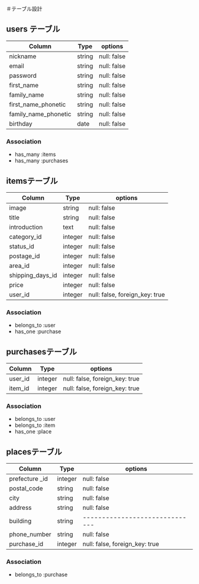 ＃テーブル設計

## users テーブル
|Column               |Type        |options            |
|---------------------|------------|-------------------|
|nickname             |string      |null: false        |
|email                |string      |null: false        |
|password             |string      |null: false        |
|first_name           |string      |null: false        |
|family_name          |string      |null: false        |
|first_name_phonetic  |string       |null: false       |
|family_name_phonetic |string       |null: false       |
|birthday             |date        |null: false        |

### Association

- has_many :items
- has_many :purchases

## itemsテーブル
|Column           |Type        |options                         |
|-----------------|------------|--------------------------------|
|image            |string      |null: false                     |
|title           |string       |null: false                     |
|introduction     |text        |null: false                     |
|category_id      |integer     |null: false                     |
|status_id        |integer     |null: false                     |
|postage_id       |integer     |null: false                     |
|area_id          |integer     |null: false                     |
|shipping_days_id |integer     |null: false                     |
|price            |integer     |null: false                     |
|user_id          |integer     |null: false, foreign_key: true  |

### Association

- belongs_to :user
- has_one :purchase

## purchasesテーブル
|Column           |Type        |options                         |
|-----------------|------------|--------------------------------|
|user_id          |integer     |null: false, foreign_key: true  |
|item_id          |integer     |null: false, foreign_key: true  |

### Association

- belongs_to :user
- belongs_to :item
- has_one :place

## placesテーブル
|Column           |Type        |options                       |
|-----------------|------------|------------------------------|
|prefecture _id   |integer     |null: false                   |
|postal_code      |string      |null: false                   |
|city             |string      |null: false                   |
|address          |string      |null: false                   |
|building         |string      |------------------------------|
|phone_number     |string      |null: false                   |
|purchase_id      |integer     |null: false, foreign_key: true|


### Association

- belongs_to :purchase